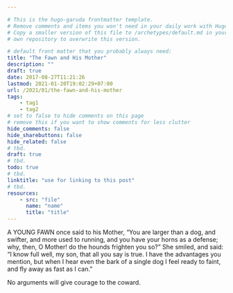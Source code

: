 ```yaml
---

# This is the hugo-garuda frontmatter template.
# Remove comments and items you won't need in your daily work with Hugo.
# Copy a smaller version of this file to /archetypes/default.md in your
# own repository to overwrite this version.

# default front matter that you probably always need:
title: "The Fawn and His Mother"
description: ""
draft: true
date: 2017-08-27T11:21:26
lastmod: 2021-01-20T19:02:29+07:00
url: /2021/01/the-fawn-and-his-mother
tags:
    - tag1
    - tag2
# set to false to hide comments on this page
# remove this if you want to show comments for less clutter
hide_comments: false
hide_sharebuttons: false
hide_related: false
# tbd.
draft: true
# tbd.
todo: true
# tbd.
linktitle: "use for linking to this post"
# tbd.
resources:
    - src: "file"
      name: "name"
      title: "title"
---
```

A YOUNG FAWN once said to his Mother, “You are larger than a dog, and swifter, and more used to running, and you have your horns as a defense; why, then, O Mother! do the hounds frighten you so?” She smiled, and said: “I know full well, my son, that all you say is true. I have the advantages you mention, but when I hear even the bark of a single dog I feel ready to faint, and fly away as fast as I can.”

No arguments will give courage to the coward.
